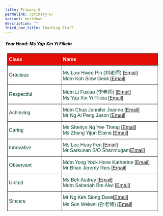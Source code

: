 ```yaml
---
title: Primary 6
permalink: /primary-6/
variant: markdown
description: ""
third_nav_title: Teaching Staff
---
```

<h5 style="color:#000000">Year Head: Ms Yap Xin Yi Filicia </h5>
<style type="text/css">
.tg  {border-collapse:collapse;border-spacing:0;margin:0px auto;}
.tg td{border-color:black;border-style:solid;border-width:1px;font-family:Arial, sans-serif;font-size:16px;
  overflow:hidden;padding:10px 5px;word-break:normal;}
.tg th{border-color:black;border-style:solid;border-width:1px;font-family:Arial, sans-serif;font-size:16px;
  font-weight:normal;overflow:hidden;padding:10px 5px;word-break:normal;}
.tg .tg-yhj3{background-color:#FFF;color:#0C463A;text-align:left;vertical-align:middle}
.tg .tg-feqv{background-color:#E40D03;color:#666;font-weight:bold;text-align:left;vertical-align:middle}
.tg .tg-o5fr{background-color:#FFF;color:#FD6500;text-align:left;vertical-align:middle}
</style>

<style type="text/css">
.tg  {border-collapse:collapse;border-spacing:0;margin:0px auto;}
.tg td{border-color:black;border-style:solid;border-width:1px;font-family:Arial, sans-serif;font-size:16px;
  overflow:hidden;padding:10px 5px;word-break:normal;}
.tg th{border-color:black;border-style:solid;border-width:1px;font-family:Arial, sans-serif;font-size:16px;
  font-weight:normal;overflow:hidden;padding:10px 5px;word-break:normal;}
.tg .tg-yhj3{background-color:#FFF;color:#0C463A;text-align:left;vertical-align:middle}
.tg .tg-feqv{background-color:#E40D03;color:#666;font-weight:bold;text-align:left;vertical-align:middle}
.tg .tg-o5fr{background-color:#FFF;color:#FD6500;text-align:left;vertical-align:middle}
</style> 

<table class="tg" style="undefined;table-layout: fixed; width: 491px">
</table><table class="tg" style="undefined;table-layout: fixed; width: 491px">
<colgroup>
<col style="width: 200px">
<col style="width: 360px">
</colgroup>

<tbody>
<tr>
<td class="tg-feqv"><span style="color:#FFFFFF;background-color:#E40D03">Class</span></td>
<td class="tg-feqv"><span style="color:#FFFFFF;background-color:#E40D03">Name</span></td>
</tr>
<tr>
<td class="tg-yhj3">Gracious</td>
<td class="tg-yhj3">Ms Low Hwee Pin (刘老师)
<a target="_blank" rel="noopener noreferrer nofollow" href="mailto:low_hwee_pin@schools.gov.sg">[Email]</a><br>Mdm Koh Siew Geok	<a target="_blank" rel="noopener noreferrer nofollow" href="mailto:koh_siew_geok@schools.gov.sg">[Email]</a></td>
</tr>
<tr> 
<td class="tg-yhj3">Respectful</td>
<td class="tg-yhj3">Mdm Li Fuxiao (李老师) <a target="_blank" rel="noopener noreferrer nofollow" href="mailto:li_fuxiao@schools.gov.sg">[Email]</a><br>Ms Yap Xin Yi Filicia <a target="_blank" rel="noopener noreferrer nofollow" href="mailto:yap_xin_yi_filicia@schools.gov.sg">[Email]</a></td></tr>
<tr>
<td class="tg-yhj3">Achieving</td>
<td class="tg-yhj3">Mdm Chua Jennifer Joanne <a target="_blank" rel="noopener noreferrer nofollow" href="mailto:chua_jennifer_joanne@schools.gov.sg">[Email]</a><br>Mr Ng Ai Peng Jason <a target="_blank" rel="noopener noreferrer nofollow" href="mailto:ng_ai_peng_jason@schools.gov.sg">[Email]</a></td>
</tr>	
<tr><td class="tg-yhj3">Caring</td>
<td class="tg-yhj3">Ms Sherlyn Ng Yee Theng <a target="_blank" rel="noopener noreferrer nofollow" href="mailto:ng_yee_theng_sherlyn@schools.gov.sg">[Email]</a><br>Ms Zheng Yijun Elaine <a target="_blank" rel="noopener noreferrer nofollow" href="mailto:zheng_yijun_elaine@schools.gov.sg">[Email]</a></td>
</tr>
<tr>
<td class="tg-yhj3">Innovative</td>
<td class="tg-yhj3">Ms Lee Huoy Fen <a target="_blank" rel="noopener noreferrer nofollow" href="mailto:lee_huoy_fen@schools.gov.sg">[Email]</a><br>Mr Sarkunan S/O Shanmugam<a target="_blank" rel="noopener noreferrer nofollow" href="mailto:sarkunan_shanmugam@schools.gov.sg">[Email]</a></td>
</tr>
<tr>
<td class="tg-yhj3">Observant</td>
<td class="tg-yhj3">Mdm Yong Yock Hone Katherine <a target="_blank" rel="noopener noreferrer nofollow" href="mailto:yong_yock_hone_katherine@schools.gov.sg">[Email]</a><br>Mr Brian Jeremy Reis	 <a target="_blank" rel="noopener noreferrer nofollow" href="mailto:brian_jeremy_reis@schools.gov.sg">[Email]</a></td>
</tr>
<tr>
<td class="tg-yhj3">United</td>
<td class="tg-yhj3">Ms Beh Audrey <a target="_blank" rel="noopener noreferrer nofollow" href="mailto:beh_audrey@schools.gov.sg">[Email]</a><br>Mdm Sabariah Bte Alwi	<a target="_blank" rel="noopener noreferrer nofollow" href="mailto:sabariah_alwi@schools.gov.sg">[Email]</a></td>
</tr>
<tr>
<td class="tg-yhj3">Sincere</td>
<td class="tg-yhj3">Mr Ng Keh Siong Dave<a target="_blank" rel="noopener noreferrer nofollow" href="mailto:ng_keh_siong@schools.gov.sg">[Email]</a><br>Ms Sun Weiwei (孙老师) <a target="_blank" rel="noopener noreferrer nofollow" href="mailto:sun_weiwei@schools.gov.sg">[Email]</a></td>
</tr>
</tbody>
</table>